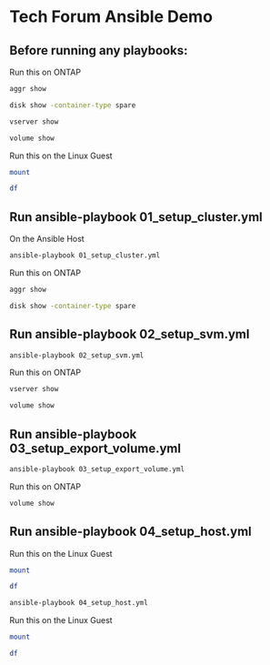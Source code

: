 # Tech Forum Ansible Demo

## Before running any playbooks:

Run this on ONTAP
```sh
aggr show
```

```sh
disk show -container-type spare
```

```sh
vserver show
```

```sh
volume show
```

Run this on the Linux Guest

```sh
mount
```

```sh
df
```


## Run ansible-playbook 01_setup_cluster.yml

On the Ansible Host
```sh
ansible-playbook 01_setup_cluster.yml
```
Run this on ONTAP
```sh
aggr show
```
```sh
disk show -container-type spare
```

## Run ansible-playbook 02_setup_svm.yml

```sh
ansible-playbook 02_setup_svm.yml
```
Run this on ONTAP

```sh
vserver show
```

```sh
volume show
```


## Run ansible-playbook 03_setup_export_volume.yml

```sh
ansible-playbook 03_setup_export_volume.yml
```
Run this on ONTAP

```sh
volume show
```

## Run ansible-playbook 04_setup_host.yml
Run this on the Linux Guest

```sh
mount
```

```sh
df
```


```sh
ansible-playbook 04_setup_host.yml
```

Run this on the Linux Guest

```sh
mount
```

```sh
df
```
